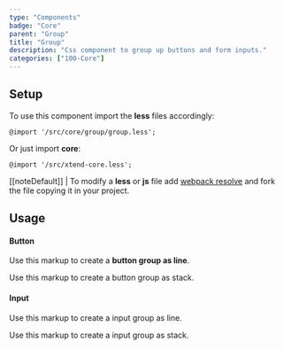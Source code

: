 ```yaml
---
type: "Components"
badge: "Core"
parent: "Group"
title: "Group"
description: "Css component to group up buttons and form inputs."
categories: ["100-Core"]
---
```


## Setup

To use this component import the **less** files accordingly:

```less
@import '/src/core/group/group.less';
```

Or just import **core**:

```less
@import '/src/xtend-core.less';
```

[[noteDefault]]
| To modify a **less** or **js** file add [webpack resolve](/introduction/setup#usage-webpack) and fork the file copying it in your project.

## Usage

#### Button

Use this markup to create a **button group as line**.

<script type="text/plain" class="language-markup">
  <div class="group">

    <button type="button" class="btn btn-default">
      <!-- content -->
    </button>

    <button type="button" class="btn btn-default">
      <!-- content -->
    </button>

  </div>
</script>

Use this markup to create a button group as stack.

<script type="text/plain" class="language-markup">
  <div class="group">

    <div class="group-inner">
      <button type="button" class="btn btn-default">
        <!-- content -->
      </button>
      <button type="button" class="btn btn-default">
        <!-- content -->
      </button>
    </div>

  </div>
</script>

<demo>
  <demovanilla src="vanilla/components/group/button-line">
  </demovanilla>
  <demovanilla src="vanilla/components/group/button-stack">
  </demovanilla>
</demo>

#### Input

Use this markup to create a input group as line.

<script type="text/plain" class="language-markup">
<form class="form-default">
  <div class="form-group">
    <div class="group">

      <div class="group-inner">
        <button type="button" class="btn btn-default">
          <!-- content -->
        </button>
      </div>

      <div class="group-inner">
        <input type="text" class="form-item">
      </div>

    </div>
  </div>
</form>
</script>

Use this markup to create a input group as stack.

<script type="text/plain" class="language-markup">
<form class="form-default">
  <div class="form-group">
    <div class="group">

      <div class="group-inner">
        <button type="button" class="btn btn-default">
          <!-- content -->
        </button>
        <button type="button" class="btn btn-default">
          <!-- content -->
        </button>
      </div>

      <div class="group-inner">
        <input type="text" class="form-item">
      </div>

    </div>
  </div>
</form>
</script>

<demo>
  <demovanilla src="vanilla/components/group/input-line">
  </demovanilla>
  <demovanilla src="vanilla/components/group/input-stack">
  </demovanilla>
</demo>
